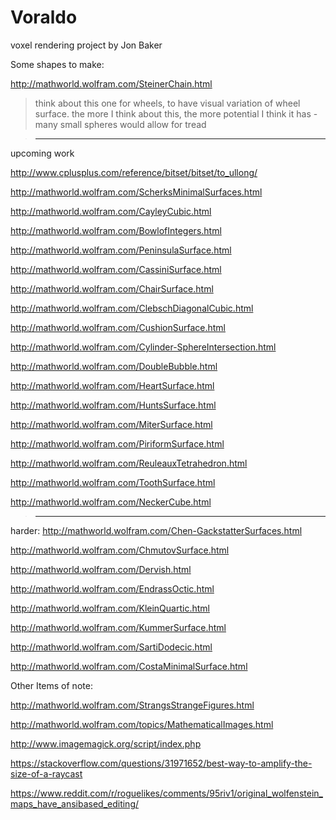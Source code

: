 # Voraldo
voxel rendering project by Jon Baker

Some shapes to make:


http://mathworld.wolfram.com/SteinerChain.html
>think about this one for wheels, to have visual variation of wheel surface.
>the more I think about this, the more potential I think it has - many small spheres
>would allow for tread

>----------------------------------------------------------


upcoming work

http://www.cplusplus.com/reference/bitset/bitset/to_ullong/











































http://mathworld.wolfram.com/ScherksMinimalSurfaces.html

http://mathworld.wolfram.com/CayleyCubic.html

http://mathworld.wolfram.com/BowlofIntegers.html

http://mathworld.wolfram.com/PeninsulaSurface.html

http://mathworld.wolfram.com/CassiniSurface.html

http://mathworld.wolfram.com/ChairSurface.html

http://mathworld.wolfram.com/ClebschDiagonalCubic.html

http://mathworld.wolfram.com/CushionSurface.html

http://mathworld.wolfram.com/Cylinder-SphereIntersection.html

http://mathworld.wolfram.com/DoubleBubble.html

http://mathworld.wolfram.com/HeartSurface.html

http://mathworld.wolfram.com/HuntsSurface.html

http://mathworld.wolfram.com/MiterSurface.html

http://mathworld.wolfram.com/PiriformSurface.html

http://mathworld.wolfram.com/ReuleauxTetrahedron.html

http://mathworld.wolfram.com/ToothSurface.html

http://mathworld.wolfram.com/NeckerCube.html




>-----------------------------------------------




harder:
http://mathworld.wolfram.com/Chen-GackstatterSurfaces.html

http://mathworld.wolfram.com/ChmutovSurface.html

http://mathworld.wolfram.com/Dervish.html

http://mathworld.wolfram.com/EndrassOctic.html

http://mathworld.wolfram.com/KleinQuartic.html

http://mathworld.wolfram.com/KummerSurface.html

http://mathworld.wolfram.com/SartiDodecic.html

http://mathworld.wolfram.com/CostaMinimalSurface.html


Other Items of note:

http://mathworld.wolfram.com/StrangsStrangeFigures.html

http://mathworld.wolfram.com/topics/MathematicalImages.html


http://www.imagemagick.org/script/index.php

https://stackoverflow.com/questions/31971652/best-way-to-amplify-the-size-of-a-raycast

https://www.reddit.com/r/roguelikes/comments/95riv1/original_wolfenstein_maps_have_ansibased_editing/

